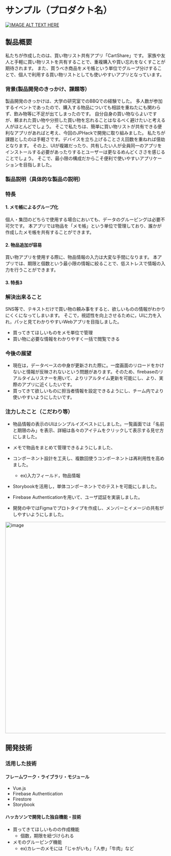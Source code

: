 # サンプル（プロダクト名）

[![IMAGE ALT TEXT HERE](https://jphacks.com/wp-content/uploads/2024/07/JPHACKS2024_ogp.jpg)](https://www.youtube.com/watch?v=DZXUkEj-CSI)

## 製品概要
私たちが作成したのは、買い物リスト共有アプリ「CartShare」です。
家族や友人と手軽に買い物リストを共有することで、重複購入や買い忘れをなくすことが期待されます。
また、買うべき商品をメモ帳という単位でグループ分けすることで、個人で利用する買い物リストとしても使いやすいアプリとなっています。

### 背景(製品開発のきっかけ、課題等）
製品開発のきっかけは、大学の研究室でのBBQでの経験でした。
多人数が参加するイベントであったので、購入する物品についても相談を重ねたにも関わらず、飲み物等に不足が出てしまったのです。
自分自身の買い物ならよいですが、頼まれた買い物や分担した買い物を忘れることはなるべく避けたいと考える人がほとんどでしょう。
そこで私たちは、簡単に買い物リストが共有できる便利なアプリがあればと考え、今回のJPHackで開発に取り組みました。
私たちが課題としたのは手軽さです。デバイスを立ち上げることさえ回数を重ねれば億劫となります。
その上、UIが複雑だったり、共有したい人が全員同一のアプリをインストールする必要があったりするとユーザーは更なるめんどくささを感じることでしょう。
そこで、最小限の構成だからこそ便利で使いやすいアプリケーションを目指しました。

### 製品説明（具体的な製品の説明）
### 特長
#### 1. メモ帳によるグループ化
個人・集団のどちらで使用する場合においても、データのグルーピングは必要不可欠です。
本アプリでは物品を「メモ帳」という単位で管理しており、誰かが作成したメモ帳を共有することができます。

#### 2. 物品追加が容易
買い物アプリを使用する際に、物品情報の入力は大変な手間になります。
本アプリでは、期限と個数という最小限の情報に絞ることで、低ストレスで情報の入力を行うことができます。

#### 3. 特長3

### 解決出来ること
SNS等で、テキストだけで買い物の頼み事をすると、欲しいものの情報がわかりにくくになってしまいます。
そこで，視認性を向上させるために，UIに力を入れ，パッと見てわかりやすいWebアプリを目指しました。

- 買ってきてほしいものをメモ単位で管理
- 買い物に必要な情報をわかりやすく一括で閲覧できる

### 今後の展望
- 現在は，データベースの中身が更新された際に。一度画面のリロードをかけないと情報が反映されないという問題があります。そのため、firebaseのリアルタイムリスナーを用いて、よりリアルタイム更新を可能にし、より、実際のアプリに近くしたいです。
- 買ってきて欲しいものに担当者情報を設定できるようにし、チーム内でより使いやすいようにしたいです。


### 注力したこと（こだわり等）
- 物品情報の表示のUIはシンプルイズベストにしました。一覧画面では「名前と期限のみ」を表示、詳細は各々のアイテムをクリックして表示する見せ方にしました。
- メモで物品をまとめて管理できるようにしました、
- コンポーネント設計を工夫し、複数回使うコンポーネントは再利用性を高めました。
  - ex)入力フィールド，物品情報
- Storybookを活用し，単体コンポーネントでのテストを可能にしました。
- Firebase Authenticationを用いて、ユーザ認証を実装しました。

- 開発の中ではFigmaでプロトタイプを作成し、メンバーとイメージの共有がしやすいようにしました。
<img width="664" alt="image" src="https://github.com/user-attachments/assets/2967f926-afba-465c-b219-03da1570c795">


## 開発技術
### 活用した技術

#### フレームワーク・ライブラリ・モジュール
* Vue.js
* Firebase Authentication
* Firestore
* Storybook

#### ハッカソンで開発した独自機能・技術
- 買ってきてほしいものの作成機能
  - 個数，期限を紐づけられる
- メモのグルーピング機能
  - ex)カレーのメモには「じゃがいも」「人参」「牛肉」など 
